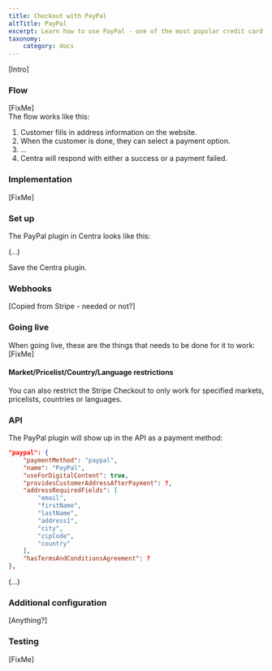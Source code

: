 ```yaml
---
title: Checkout with PayPal
altTitle: PayPal
excerpt: Learn how to use PayPal - one of the most popular credit card and bank transfer PSPs
taxonomy:
    category: docs
---
```


[Intro]

### Flow

[FixMe]  
The flow works like this:

1. Customer fills in address information on the website.
2. When the customer is done, they can select a payment option.
3. ...
11. Centra will respond with either a success or a payment failed.

### Implementation

[FixMe]

### Set up

The PayPal plugin in Centra looks like this:

(...)

Save the Centra plugin.

### Webhooks

[Copied from Stripe - needed or not?]

### Going live

When going live, these are the things that needs to be done for it to work:  
[FixMe]

#### Market/Pricelist/Country/Language restrictions

You can also restrict the Stripe Checkout to only work for specified markets, pricelists, countries or languages.

### API

The PayPal plugin will show up in the API as a payment method:

```json
"paypal": {
    "paymentMethod": "paypal",
    "name": "PayPal",
    "useForDigitalContent": true,
    "providesCustomerAddressAfterPayment": ?,
    "addressRequiredFields": [
        "email",
        "firstName",
        "lastName",
        "address1",
        "city",
        "zipCode",
        "country"
    ],
    "hasTermsAndConditionsAgreement": ?
},
```

(...)

### Additional configuration

[Anything?]

### Testing

[FixMe]
